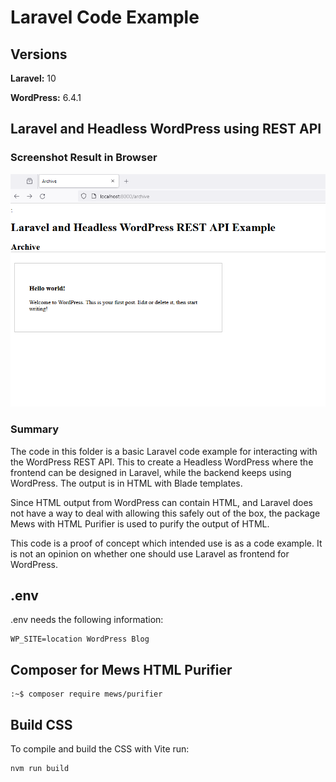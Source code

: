# Laravel Code Example

## Versions
**Laravel:** 10

**WordPress:** 6.4.1

## Laravel and Headless WordPress using REST API

### Screenshot Result in Browser

![alt text](https://github.com/CodezPoet/code_examples/blob/main/laravel/screenshot.png)

### Summary
The code in this folder is a basic Laravel code example for interacting with the WordPress REST API. 
This to create a Headless WordPress where the frontend can be designed in Laravel, while the backend keeps using WordPress. The output is in HTML with Blade templates.

Since HTML output from WordPress can contain HTML, and Laravel does not have a way to deal with allowing this safely out of the box, the package Mews with HTML Purifier is used to purify the output of  HTML.

This code is a proof of concept which intended use is as a code example. It is not an opinion on whether one should use Laravel as frontend for WordPress.

## .env

.env needs the following information: 

```
WP_SITE=location WordPress Blog
```

## Composer for Mews HTML Purifier

```
:~$ composer require mews/purifier
```

## Build CSS

To compile and build the CSS with Vite run:

```
nvm run build
```

